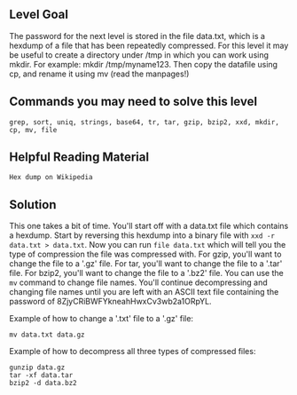 ## Level Goal ##

The password for the next level is stored in the file data.txt, which is a hexdump of a file that has been repeatedly compressed. For this level it may be useful to create a directory under /tmp in which you can work using mkdir. For example: mkdir /tmp/myname123. Then copy the datafile using cp, and rename it using mv (read the manpages!)

## Commands you may need to solve this level ##

    grep, sort, uniq, strings, base64, tr, tar, gzip, bzip2, xxd, mkdir, cp, mv, file
    
## Helpful Reading Material ##

    Hex dump on Wikipedia

## Solution ##

This one takes a bit of time. You'll start off with a data.txt file which contains a hexdump. Start by reversing this hexdump into a binary file with `xxd -r data.txt > data.txt`. Now you can run `file data.txt` which will tell you the type of compression the file was compressed with. For gzip, you'll want to change the file to a '.gz' file. For tar, you'll want to change the file to a '.tar' file. For bzip2, you'll want to change the file to a '.bz2' file. You can use the `mv` command to change file names. You'll continue decompressing and changing file names until you are left with an ASCII text file containing the password of 8ZjyCRiBWFYkneahHwxCv3wb2a1ORpYL.

Example of how to change a '.txt' file to a '.gz' file:

    mv data.txt data.gz
    
Example of how to decompress all three types of compressed files:

    gunzip data.gz
    tar -xf data.tar
    bzip2 -d data.bz2
